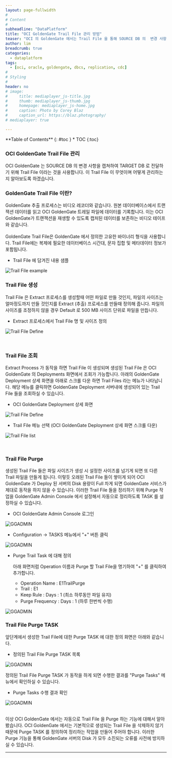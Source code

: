 ```yaml
---
layout: page-fullwidth
#
# Content
#
subheadline: "DataPlatform"
title: "OCI GoldenGate Trail File 관리 방법"
teaser: "OCI 의 GoldenGate 에서는 Trail File 을 통해 SOURCE DB 의  변경 사항을 TARGET DB 에 전달합니다. Trail File 이 쌓이는 것을 방지하기 위해 Purge 기능을 제공합니다. 이러한 Purge 기능을 설정하는 방법을 알아봅니다."
author: lim
breadcrumb: true
categories:
  - dataplatform
tags:
  - [oci, oracle, goldengate, dbcs, replication, cdc]
#
# Styling
#
header: no
# image:
#     title: mediaplayer_js-title.jpg
#     thumb: mediaplayer_js-thumb.jpg
#     homepage: mediaplayer_js-home.jpg
#     caption: Photo by Corey Blaz
#     caption_url: https://blaz.photography/
# mediaplayer: true

---
```


<div class="panel radius" markdown="1">
**Table of Contents**
{: #toc }
*  TOC
{:toc}
</div>

### OCI GoldenGate Trail File 관리
OCI GoldenGate 는 SOURCE DB 의 변경 사항을 캡쳐하여 TARGET DB 로 전달하기 위해 Trail File 이라는 것을 사용합니다. 이 Trail File 이 무엇이며 어떻게 관리하는지 알아보도록 하겠습니다.
<br>

### GoldenGate Trail File 이란?
GoldenGate 추출 프로세스는 비디오 레코더와 같습니다. 원본 데이터베이스에서 트랜잭션 데이터를 읽고 OCI GoldenGate 트레일 파일에 데이터를 기록합니다. 이는 OCI GoldenGate가 트랜잭션을 재생할 수 있도록 캡처된 데이터를 보존하는 비디오 테이프와 같습니다.  
<br>
GoldenGate Trail File은 GoldenGate 에서 정의한 고유한 바이너리 형식을 사용합니다. Trail File에는 복제에 필요한 데이터베이스 시간대, 문자 집합 및 메타데이터 정보가 포함됩니다.

- Trail File 에 담겨진 내용 샘플

![Trail File example](/assets/img/dataplatform/2023/goldengate/01_oci_goldengate_trail_file_example.png)

### Trail File 생성
Trail File 은 Extract 프로세스를 생성할때 어떤 파일로 만들 것인지, 파일의 사이즈는 얼마정도까지 만들 것인지를 Extract (추출) 프로세스를 만들때 정의해 줍니다. 파일의 사이즈를 조정하지 않을 경우 Default 로 500 MB 사이즈 단위로 파일을 만듭니다.

- Extract 프로세스에서 Trail File 명 및 사이즈 정의

![Trail File Define](/assets/img/dataplatform/2023/goldengate/02_oci_goldengate_trail_file_define.png)

<br>

### Trail File 조회
Extract Process 가 동작을 하면 Trail File 이 생성되며  생성된 Trail File 은 OCI GoldenGate 의 Deployments 화면에서 조회가 가능합니다. 
아래의 GoldenGate Deployment 상세 화면을 아래로 스크롤 다운 하면 Trail Files 라는 메뉴가 나타납니다. 해당 메뉴를 클릭하면 GoldenGate Deployment 서버내에 생성되어 있는 Trail File 들을 조회하실 수 있습니다.

- OCI GoldenGate Deployment 상세 화면

![Trail File Define](/assets/img/dataplatform/2023/goldengate/03_oci_goldengate_deployment.png) 

- Trail File 메뉴 선택 (OCI GoldenGate Deployment 상세 화면 스크롤 다운)

![Trail File list](/assets/img/dataplatform/2023/goldengate/04_oci_goldengate_trail_file_menu.png) 

<br>

### Trail File Purge
생성된 Trail File 들은 파일 사이즈가 생성 시 설정한 사이즈를 넘기게 되면 또 다른 Trail 파일을 만들게 됩니다. 이렇듯 오래된 Trail File 들이 쌓이게 되어 OCI GoldenGate 가 Deploy 된 서버의 Disk 용량이 Full 차게 되면 GoldenGate 서비스가 제대로 동작을 하지 않을 수 있습니다. 이러한 Trail File 들을 정리하기 위해 Purge 작업을 GoldenGate Admin Console 에서 설정해서 자동으로 정리하도록 TASK 를 설정하실 수 있습니다.

- OCI GoldenGate Admin Console 로그인

![GGADMIN](/assets/img/dataplatform/2023/goldengate/05_oci_goldengate_admin_console.png) 

- Configuration -> TASKS 메뉴에서 "+" 버튼 클릭

![GGADMIN](/assets/img/dataplatform/2023/goldengate/06_oci_goldengate_trail_file_purge_01.png)

- Purge Trail Task 에 대해 정의

  아래 화면처럼 Operation 이름과 Purge 할 Trail File을 명기하여 "+" 를 클릭하여 추가합니다.
  - Operation Name : E1TrailPurge
  - Trail : E1
  - Keep Rule : Days : 1 (최소 하루동안 파일 유지)
  - Purge Frequency : Days : 1 (하루 한번씩 수행)
  
![GGADMIN](/assets/img/dataplatform/2023/goldengate/07_oci_goldengate_trail_file_purge_02.png)

### Trail File Purge TASK 
앞단계에서 생성한 Trail File에 대한 Purge TASK 에 대한 정의 화면은 아래와 같습니다.

- 정의된 Trail File Purge TASK 목록

![GGADMIN](/assets/img/dataplatform/2023/goldengate/08_oci_goldengate_trail_file_purge_task.png)

정의된 Trail File Purge TASK 가 동작을 하게 되면 수행한 결과를 "Purge Tasks" 메뉴에서 확인하실 수 있습니다.

- Purge Tasks 수행 결과 확인

![GGADMIN](/assets/img/dataplatform/2023/goldengate/09_oci_goldengate_trail_file_purge_task_result.png)

<br>
이상 OCI GoldenGate 에서는 자동으로 Trail File 을 Purge 하는 기능에 대해서 알아봤습니다. OCI GoldenGate 에서는 기본적으로 생성되는 Trail File 을 삭제하지 않기 때문에 Purge TASK 를 정의하여 정리하는 작업을 만들어 주어야 합니다. 이러한 Purge 기능을 통해 GoldenGate 서버의 Disk 가 모두 소진되는 오류를 사전에 방지하실 수 있습니다.

<br>

---

